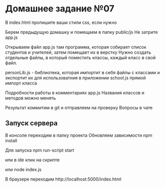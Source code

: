 # Домашнее задание №07

В index.html пропишите ваши стили css, если нужно

Берем предыдущую домашку и помещаем в папку public/js
Не затрите app.js

Открываем файл app.js там программа, которая собирает список студентов и учителей, затем помещает их в верстку
Нужно создать отдельные файлы, в который поместить классы, каждый класс в свой файл.

personLib.js - библиотека, которая импортит в себя файлы с классами и экспортит их для использоватния в приложении
school.js прямой импорт класса

Подробности работы в комментариях app.js
Названия классов и методов можно менять

Результат коммитим в git и отправляем на проверку
Вопросы в чате

## Запуск сервера 
В консоле переходим в папку проекта
Обновляем зависимости
npm install

Для запуска 
npm run-script start

или в ide клик на скрипте

или 
node index.js

В браузере переходим
http://localhost:5000/index.html


